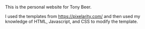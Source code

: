 This is the personal website for Tony Beer. 

I used the templates from https://pixelarity.com/ and then used my knowledge of HTML, Javascript, and CSS to modify the template. 

